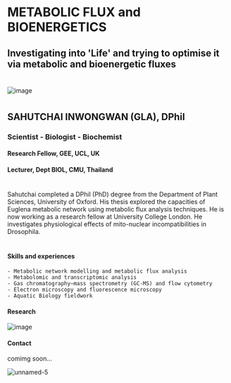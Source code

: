 # METABOLIC FLUX and BIOENERGETICS

## Investigating into 'Life' and trying to optimise it via metabolic and bioenergetic fluxes
#
#
#
![image](https://user-images.githubusercontent.com/77986547/166149035-60d30a67-26a2-4fab-8b53-5bdbeb3591dc.png) 
#
## SAHUTCHAI INWONGWAN (GLA), DPhil
### Scientist - Biologist - Biochemist
#### Research Fellow, GEE, UCL, UK 
#### Lecturer, Dept BIOL, CMU, Thailand
#
Sahutchai completed a DPhil (PhD) degree from the Department of Plant Sciences, University of Oxford. 
His thesis explored the capacities of Euglena metabolic network using metabolic flux analysis techniques. 
He is now working as a research fellow at University College London. 
He investigates physiological effects of mito-nuclear incompatibilities in Drosophila.
#
#
#### Skills and experiences
```
- Metabolic network modelling and metabolic flux analysis
- Metabolomic and transcriptomic analysis
- Gas chromatography–mass spectrometry (GC-MS) and flow cytometry
- Electron microscopy and fluorescence microscopy 
- Aquatic Biology fieldwork
```

#### Research

![image](https://user-images.githubusercontent.com/77986547/166148802-3c007cad-c7c6-4a68-8932-6bcd3de69fe4.png)


#### Contact
comimg soon...

![unnamed-5](https://user-images.githubusercontent.com/77986547/166148973-b247c06c-0b85-4042-a590-12fdbff6ca1e.jpg)
